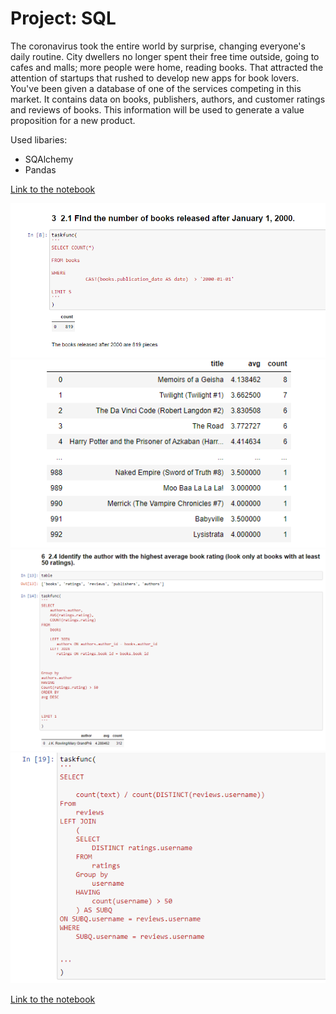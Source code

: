 # Project: SQL

The coronavirus took the entire world by surprise, changing everyone's daily routine. City dwellers no longer spent their free time outside, going to cafes and malls; more people were home, reading books. That attracted the attention of startups that rushed to develop new apps for book lovers. You've been given a database of one of the services competing in this market. It contains data on books, publishers, authors, and customer ratings and reviews of books. This information will be used to generate a value proposition for a new product.

Used libaries:
- SQAlchemy
- Pandas

[Link to the notebook](https://github.com/Tommy-Python/Data-Analysis-Portfolio/blob/main/sql/SQL.ipynb)

<p align="center"> 
<img src="img1.png"> 
<img src="img2.png"> 
<img src="img3.png"> 
<img src="img4.png"> 
</p>


[Link to the notebook](https://github.com/Tommy-Python/Data-Analysis-Portfolio/blob/main/sql/SQL.ipynb)
